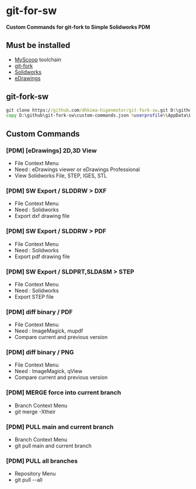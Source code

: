 
# git-for-sw

**Custom Commands for git-fork to Simple Solidworks PDM**


## Must be installed

* [MyScoop](https://github.com/dymaxionkim/MyScoop) toolchain
* [git-fork](https://git-fork.com/)
* [Solidworks](https://www.solidworks.com/ko)
* [eDrawings](https://www.edrawingsviewer.com/download-edrawings)


## git-fork-sw

```cmd
git clone https://github.com/dhkima-higenmotor/git-fork-sw.git D:\github\git-fork-sw
copy D:\github\git-fork-sw\custom-commands.json %userprofile%\AppData\Local\Fork\custom-commands.json
```


## Custom Commands

### [PDM] [eDrawings] 2D,3D View
* File Context Menu
* Need : eDrawings viewer or eDrawings Professional
* View Solidworks File, STEP, IGES, STL

### [PDM] SW Export / SLDDRW > DXF
* File Context Menu
* Need : Solidworks
* Export dxf drawing file

### [PDM] SW Export / SLDDRW > PDF
* File Context Menu
* Need : Solidworks
* Export pdf drawing file

### [PDM] SW Export / SLDPRT,SLDASM > STEP
* File Context Menu
* Need : Solidworks
* Export STEP file

### [PDM] diff binary / PDF
* File Context Menu
* Need : ImageMagick, mupdf
* Compare current and previous version

### [PDM] diff binary / PNG
* File Context Menu
* Need : ImageMagick, qView
* Compare current and previous version

### [PDM] MERGE force into current branch
* Branch Context Menu
* git merge -Xtheir

### [PDM] PULL main and current branch
* Branch Context Menu
* git pull main and current branch

### [PDM] PULL all branches
* Repository Menu
* git pull --all

